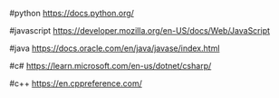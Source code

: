 #python 
https://docs.python.org/

#javascript 
https://developer.mozilla.org/en-US/docs/Web/JavaScript

#java
https://docs.oracle.com/en/java/javase/index.html

#c#
https://learn.microsoft.com/en-us/dotnet/csharp/

#c++
https://en.cppreference.com/
